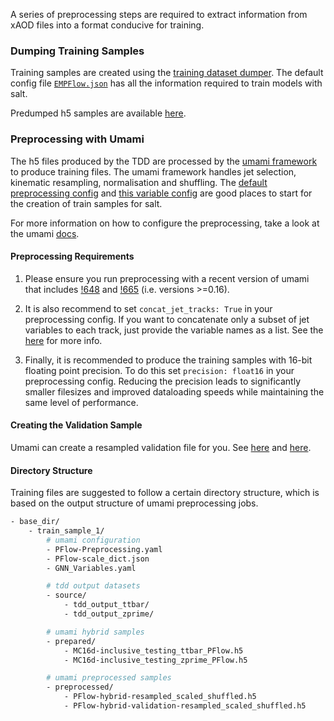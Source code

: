 A series of preprocessing steps are required to extract information from xAOD files into a format conducive for training.

### Dumping Training Samples

Training samples are created using the [training dataset dumper](https://gitlab.cern.ch/atlas-flavor-tagging-tools/training-dataset-dumper/).
The default config file [`EMPFlow.json`](https://gitlab.cern.ch/atlas-flavor-tagging-tools/training-dataset-dumper/-/blob/r22/configs/single-b-tag/EMPFlowGNN.json) has all the information required to train models with salt.

Predumped h5 samples are available [here](https://umami-docs.web.cern.ch/preprocessing/mc-samples/).


### Preprocessing with Umami

The h5 files produced by the TDD are processed by the [umami framework](https://gitlab.cern.ch/atlas-flavor-tagging-tools/algorithms/umami/-/tree/master/umami) to produce training files.
The umami framework handles jet selection, kinematic resampling, normalisation and shuffling.
The [default preprocessing config](https://gitlab.cern.ch/atlas-flavor-tagging-tools/algorithms/umami/-/blob/master/examples/preprocessing/PFlow-Preprocessing.yaml) and [this variable config](https://gitlab.cern.ch/atlas-flavor-tagging-tools/algorithms/umami/-/blob/master/umami/configs/GNN_Variables.yaml) are good places to start for the creation of train samples for salt.

For more information on how to configure the preprocessing, take a look at the umami [docs](https://umami-docs.web.cern.ch/preprocessing/ntuple_preparation/#config-file).

#### Preprocessing Requirements

1. Please ensure you run preprocessing with a recent version of umami that includes [!648](https://gitlab.cern.ch/atlas-flavor-tagging-tools/algorithms/umami/-/merge_requests/648) and [!665](https://gitlab.cern.ch/atlas-flavor-tagging-tools/algorithms/umami/-/merge_requests/665) (i.e. versions >=0.16).

2. It is also recommend to set `concat_jet_tracks: True` in your preprocessing config. If you want to concatenate only a subset of jet variables to each track, just provide the variable names as a list. See the [here](https://umami-docs.web.cern.ch/preprocessing/write_train_sample/#config-file) for more info.

3. Finally, it is recommended to produce the training samples with 16-bit floating point precision. To do this set `precision: float16` in your preprocessing config. Reducing the precision leads to significantly smaller filesizes and improved dataloading speeds while maintaining the same level of performance.

#### Creating the Validation Sample

Umami can create a resampled validation file for you.
See [here](https://umami-docs.web.cern.ch/preprocessing/resampling/#create-the-resampled-hybrid-validation-sample) and [here](https://umami-docs.web.cern.ch/preprocessing/write_train_sample/#writing-validation-samples).

#### Directory Structure

Training files are suggested to follow a certain directory structure, which is based on the output structure of umami preprocessing jobs.

```bash
- base_dir/
    - train_sample_1/
        # umami configuration
        - PFlow-Preprocessing.yaml
        - PFlow-scale_dict.json
        - GNN_Variables.yaml

        # tdd output datasets
        - source/
            - tdd_output_ttbar/
            - tdd_output_zprime/

        # umami hybrid samples
        - prepared/
            - MC16d-inclusive_testing_ttbar_PFlow.h5
            - MC16d-inclusive_testing_zprime_PFlow.h5

        # umami preprocessed samples
        - preprocessed/
            - PFlow-hybrid-resampled_scaled_shuffled.h5
            - PFlow-hybrid-validation-resampled_scaled_shuffled.h5
```
